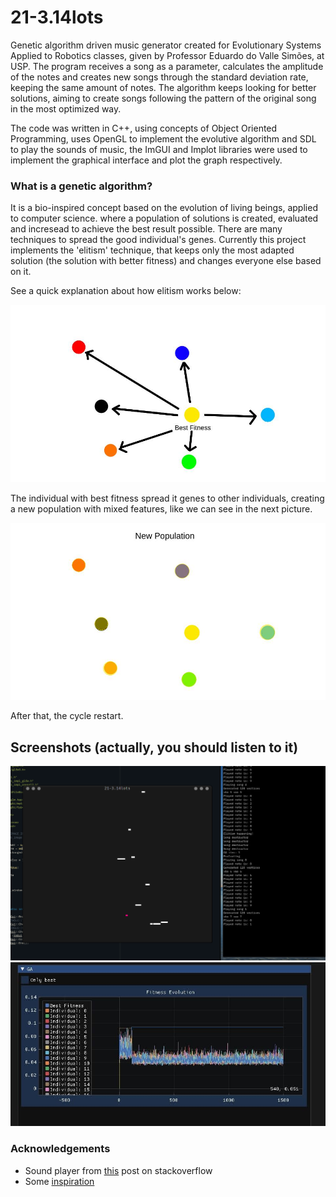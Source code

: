 # 21-3.14lots
Genetic algorithm driven music generator created for Evolutionary Systems Applied to Robotics classes, given by Professor Eduardo do Valle Simões, at USP. The program receives a song as a parameter, calculates the amplitude of the notes and creates new songs through the standard deviation rate, keeping the same amount of notes. The algorithm keeps looking for better solutions, aiming to create songs following the pattern of the original song in the most optimized way.

The code was written in C++, using concepts of Object Oriented Programming, uses OpenGL to implement the evolutive algorithm and SDL to play the sounds of music, the ImGUI and Implot libraries were used to implement the graphical interface and plot the graph respectively.

### What is a genetic algorithm?

It is a bio-inspired concept based on the evolution of living beings, applied to computer science. where a population of solutions is created, evaluated and incresead to achieve the best result possible. 
There are many techniques to spread the good individual's genes. Currently this project implements the
'elitism' technique, that keeps only the most adapted solution (the solution with better fitness) and changes everyone else based on it.

See a quick explanation about how elitism works below:

![](assets/_untitledimage(1).jpg)

The individual with best fitness spread it genes to other individuals, creating a new population with mixed features, like we can see in the next picture.

![](assets/_untitledimage(2).jpg)

After that, the cycle restart.

## Screenshots (actually, you should listen to it)

![](assets/2021-07-23_07-32.png)
![](assets/photo_2021-08-05_15-18-58.jpg)

### Acknowledgements

- Sound player from [this](https://stackoverflow.com/questions/10110905/simple-sound-wave-generator-with-sdl-in-c#10111570) post on stackoverflow 
- Some [inspiration](http://www.sfu.ca/~eigenfel/arne/works/Entries/2012/4/1_Music_by_Genetic_Algorithm.html)
